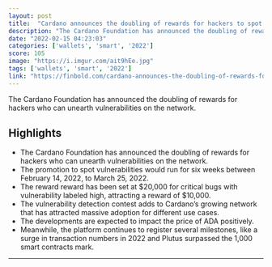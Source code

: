 ```yaml
---
layout: post
title:  "Cardano announces the doubling of rewards for hackers to spot possible vulnerabilities"
description: "The Cardano Foundation has announced the doubling of rewards for hackers who can unearth vulnerabilities on the network."
date: "2022-02-15 04:23:03"
categories: ['wallets', 'smart', '2022']
score: 105
image: "https://i.imgur.com/ait9hEe.jpg"
tags: ['wallets', 'smart', '2022']
link: "https://finbold.com/cardano-announces-the-doubling-of-rewards-for-hackers-to-spot-possible-vulnerabilities/"
---
```


The Cardano Foundation has announced the doubling of rewards for hackers who can unearth vulnerabilities on the network.

## Highlights

- The Cardano Foundation has announced the doubling of rewards for hackers who can unearth vulnerabilities on the network.
- The promotion to spot vulnerabilities would run for six weeks between February 14, 2022, to March 25, 2022.
- The reward reward has been set at $20,000 for critical bugs with vulnerability labeled high, attracting a reward of $10,000.
- The vulnerability detection contest adds to Cardano’s growing network that has attracted massive adoption for different use cases.
- The developments are expected to impact the price of ADA positively.
- Meanwhile, the platform continues to register several milestones, like a surge in transaction numbers in 2022 and Plutus surpassed the 1,000 smart contracts mark.

---
